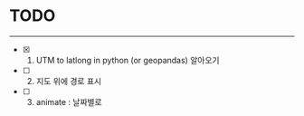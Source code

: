 
# TODO
-----
* [x] 1. UTM to latlong in python (or geopandas) 알아오기
* [ ] 2. 지도 위에 경로 표시
* [ ] 3. animate : 날짜별로
